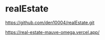 # realEstate

https://github.com/den10004/realEstate.git

https://real-estate-mauve-omega.vercel.app/
